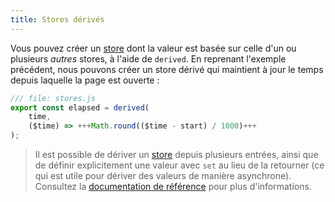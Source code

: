```yaml
---
title: Stores dérivés
---
```


Vous pouvez créer un
<span class="vo">[store](SVELTE_SITE_URL/docs/sveltejs#store)</span> dont la valeur est basée sur celle d'un ou plusieurs _autres_ stores, à l'aide de `derived`. En reprenant l'exemple précédent, nous pouvons créer un store dérivé qui maintient à jour le temps depuis laquelle la page est ouverte :

```js
/// file: stores.js
export const elapsed = derived(
    time,
    ($time) => +++Math.round(($time - start) / 1000)+++
);
```

> Il est possible de dériver un
<span class="vo">[store](SVELTE_SITE_URL/docs/sveltejs#store)</span> depuis plusieurs entrées, ainsi que de définir explicitement une valeur avec `set` au lieu de la retourner (ce qui est utile pour dériver des valeurs de manière asynchrone). Consultez la [documentation de référence](SVELTE_SITE_URL/docs/svelte-store/derived) pour plus d'informations.
